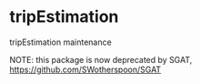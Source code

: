 

tripEstimation
==============

tripEstimation maintenance

NOTE: this package is now deprecated by SGAT, https://github.com/SWotherspoon/SGAT




